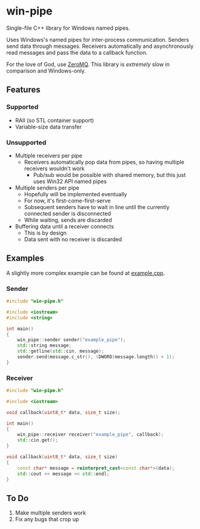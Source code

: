 # win-pipe
Single-file C++ library for Windows named pipes.

Uses Windows's named pipes for inter-process communication. Senders send data through messages. Receivers automatically and asynchronously read messages and pass the data to a callback function.

For the love of God, use [ZeroMQ](https://zeromq.org). This library is *extremely* slow in comparison and Windows-only.

## Features
### Supported
* RAII (so STL container support)
* Variable-size data transfer

### Unsupported
* Multiple receivers per pipe
	* Receivers automatically pop data from pipes, so having multiple receivers wouldn't work
        * Pub/sub would be possible with shared memory, but this just uses Win32 API named pipes
* Multiple senders per pipe
	* Hopefully will be implemented eventually
	* For now, it's first-come-first-serve
	* Subsequent senders have to wait in line until the currently connected sender is disconnected
	* While waiting, sends are discarded
* Buffering data until a receiver connects
	* This is by design
	* Data sent with no receiver is discarded

## Examples
A slightly more complex example can be found at [example.cpp](example.cpp).

### Sender
```c++
#include "win-pipe.h"

#include <iostream>
#include <string>

int main()
{
	win_pipe::sender sender("example_pipe");
	std::string message;
	std::getline(std::cin, message);
	sender.send(message.c_str(), (DWORD)message.length() + 1);
}
```

### Receiver
```c++
#include "win-pipe.h"

#include <iostream>

void callback(uint8_t* data, size_t size);

int main()
{
	win_pipe::receiver receiver("example_pipe", callback);
	std::cin.get();
}

void callback(uint8_t* data, size_t size)
{
	const char* message = reinterpret_cast<const char*>(data);
	std::cout << message << std::endl;
}
```

## To Do
1. Make multiple senders work
1. Fix any bugs that crop up

